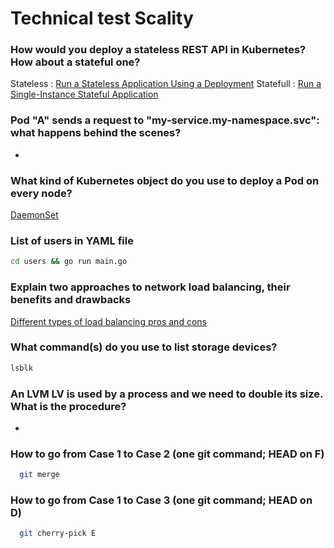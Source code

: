 # Technical test Scality

### How would you deploy a stateless REST API in Kubernetes? How about a stateful one?

Stateless : [Run a Stateless Application Using a Deployment](https://kubernetes.io/docs/tasks/run-application/run-stateless-application-deployment/)
Statefull : [Run a Single-Instance Stateful Application](https://kubernetes.io/docs/tasks/run-application/run-single-instance-stateful-application/)

### Pod "A" sends a request to "my-service.my-namespace.svc": what happens behind the scenes?

- 

### What kind of Kubernetes object do you use to deploy a Pod on every node?

[DaemonSet](https://kubernetes.io/docs/concepts/workloads/controllers/daemonset/)

### List of users in YAML file

```sh
cd users && go run main.go
```

### Explain two approaches to network load balancing, their benefits and drawbacks

[Different types of load balancing pros and cons](https://dealna.com/en/Article/Post/693/Load-Balancing-Do-the-Cons-Balance-the-Pros)

### What command(s) do you use to list storage devices?

```sh
lsblk
```

### An LVM LV is used by a process and we need to double its size. What is the procedure?

-

### How to go from Case 1 to Case 2 (one git command; HEAD on F)

```sh
  git merge
```

### How to go from Case 1 to Case 3 (one git command; HEAD on D)

```sh
  git cherry-pick E
```